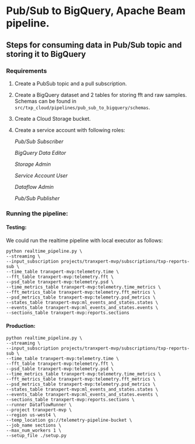 # Pub/Sub to BigQuery, Apache Beam pipeline.

## Steps for consuming data in Pub/Sub topic and storing it to BigQuery

### Requirements
1. Create a PubSub topic and a pull subscription.
2. Create a BigQuery dataset and 2 tables for storing fft and raw samples.
Schemas can be found in ```src/txp_cloud/pipelines/pub_sub_to_bigquery/schemas```.
3. Create a Cloud Storage bucket.
4. Create a service account with following roles:

    *Pub/Sub Subscriber* 

    *BigQuery Data Editor*

    *Storage Admin*

    *Service Account User*

    *Dataflow Admin*

    *Pub/Sub Publisher*

### Running the pipeline:

#### Testing:

We could run the realtime pipeline with local executor as follows:

```commandline
python realtime_pipeline.py \
--streaming \
--input_subscription projects/tranxpert-mvp/subscriptions/txp-reports-sub \
--time_table tranxpert-mvp:telemetry.time \
--fft_table tranxpert-mvp:telemetry.fft \
--psd_table tranxpert-mvp:telemetry.psd \
--time_metrics_table tranxpert-mvp:telemetry.time_metrics \
--fft_metrics_table tranxpert-mvp:telemetry.fft_metrics \
--psd_metrics_table tranxpert-mvp:telemetry.psd_metrics \
--states_table tranxpert-mvp:ml_events_and_states.states \
--events_table tranxpert-mvp:ml_events_and_states.events \
--sections_table tranxpert-mvp:reports.sections 
```

#### Production:

```commandline
python realtime_pipeline.py \
--streaming \
--input_subscription projects/tranxpert-mvp/subscriptions/txp-reports-sub \
--time_table tranxpert-mvp:telemetry.time \
--fft_table tranxpert-mvp:telemetry.fft \
--psd_table tranxpert-mvp:telemetry.psd \
--time_metrics_table tranxpert-mvp:telemetry.time_metrics \
--fft_metrics_table tranxpert-mvp:telemetry.fft_metrics \
--psd_metrics_table tranxpert-mvp:telemetry.psd_metrics \
--states_table tranxpert-mvp:ml_events_and_states.states \
--events_table tranxpert-mvp:ml_events_and_states.events \
--sections_table tranxpert-mvp:reports.sections \
--runner DataflowRunner \
--project tranxpert-mvp \
--region us-west4 \
--temp_location gs://telemetry-pipeline-bucket \
--job_name sections \
--max_num_workers 1 \
--setup_file ./setup.py 
```

